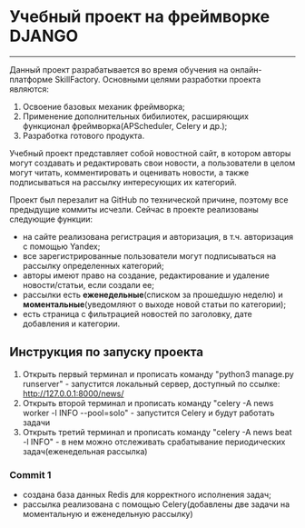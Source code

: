 # Учебный проект на фреймворке DJANGO
___
Данный проект разрабатывается во время обучения на онлайн-платформе SkillFactory.
Основными целями разработки проекта являются:
1. Освоение базовых механик фреймворка;
2. Применение дополнительных бибилиотек, расширяющих функционал фреймворка(APScheduler, Celery и др.);
3. Разработка готового продукта.

Учебный проект представляет собой новостной сайт, в котором авторы могут создавать и редактировать свои новости, а пользователи в целом могут читать, комментировать и оценивать новости, а также подписываться на рассылку интересующих их категорий.

Проект был перезалит на GitHub по технической причине, поэтому все предыдущие коммиты исчезли.
Сейчас в проекте реализованы следующие функции:
* на сайте реализована регистрация и авторизация, в т.ч. авторизация с помощью  Yandex;
* все зарегистрированные пользователи могут подписываться на рассылку определенных категорий;
* авторы имеют право на создание, редактирование и удаление новости/статьи, если создали ее;
* рассылки есть __еженедельные__(списком за прошедшую неделю) и __моментальные__(уведомляют о выходе новой статьи по категории);
* есть страница с фильтрацией новостей по заголовку, дате добавления и категории.

## Инструкция по запуску проекта
1. Открыть первый терминал и прописать команду "python3 manage.py runserver" - запустится локальный сервер, доступный по ссылке: http://127.0.0.1:8000/news/
2. Открыть второй терминал и прописать команду "celery -A news worker -l INFO --pool=solo" - запустится Celery и будут работать задачи
3. Открыть третий терминал и прописать команду "celery -A news beat -l INFO" - в нем можно отслеживать срабатывание периодических задач(еженедельная рассылка)

### Commit 1
* создана база данных Redis для корректного исполнения задач;
* рассылка реализована с помощью Celery(добавлены две задачи на моментальную и еженедельную рассылку)
